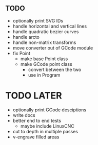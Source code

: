 ## TODO
- optionally print SVG IDs
- handle horizontal and vertical lines
- handle quadratic bezier curves
- handle arcto
- handle non-matrix transforms
- move converter out of GCode module
- fix Point
  - make base Point class
  - make GCode point class
    - convert between the two
    - use in Program

# TODO LATER
- optionally print GCode desciptions
- write docs
- better end to end tests
  - maybe include LinuxCNC
- cut to depth in multiple passes
- v-engrave filled areas
